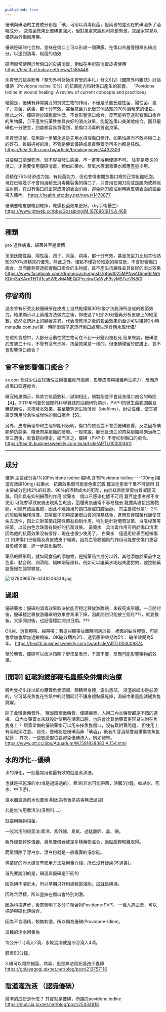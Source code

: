 ```yaml
---
published: true
---
```

優碘與碘酒的主要成分都是「碘」可用以消毒殺菌，但兩者的差別在於碘酒多了酒精成分，
故殺菌效果比優碘更強大，但對患處來說也可能更刺激，故居家常見以優碘為外傷備用藥。

優碘是碘的化合物，塗抹在傷口上可以形成一個薄膜，在傷口外層慢慢釋出碘成分，以達到消毒、殺菌的功效

碘酒較常使用於無傷口的皮膚消毒，例如在手術前消毒皮膚使用
  https://health.ettoday.net/news/1585446
  
朱育瑩於臉書粉專「整形外科醫師朱育瑩的手札」發文引述《國際外科雜誌》討論優碘（Povidone iodine 10%）的抗菌能力和對傷口產生的影響。
「Povidone iodine in wound healing: A review of current concepts and practices」

結論是，優碘有非常廣泛的抗微生物的作用，不僅是革蘭氏陰性菌、陽性菌、孢子、真菌、病毒，都十分有效，甚至抗菌力比起其他熟知的70%酒精來的優良。除此之外，優碘對於細胞毒性低，不會影響傷口癒合，反而能夠穿透影響傷口癒合的生物膜，且不產生抗藥性並具良好的消炎效果，能促進傷口美美地癒合。而且優碘也十分便宜，到處都容易買得到，是傷口消毒的首選良藥。

朱育瑩提醒，使用第一步驟永遠是先用水清理傷口髒汙。如果怕痛而不敢將傷口上的碎石、雜屑搓掉的話，不管是便宜優碘或昂貴藥膏塗再多也都是枉然。
  https://health.ltn.com.tw/article/breakingnews/4432309
  
只要傷口清潔乾淨，就不容易發生感染，不一定非得用優碘不可。
除非是發炎的傷口，才需要使用優碘消毒，類似紅藥水、雙氧水等消毒藥水都應盡量少用。

酒精在75%時滲透力強、有殺菌能力，但也會傷害開放傷口裡的正常組織細胞。現在已經幾乎不會用酒精去消毒撕裂傷的傷口了，只會用在開刀前或是肌肉或靜脈注射前，在沒有傷口的正常皮膚的表面消毒，避免開刀或注射時將皮膚表面的細菌帶入體內。
  https://health.ettoday.net/news/1478877
  
優碘要嚕皮膚嚕到乾掉，乾燥殺菌效果更好。（by手術醫生）
  https://www.pttweb.cc/bbs/Gossiping/M.1676961914.A.46B
  
---

## 種類

pro 過性病毒、細菌甚至是黴菌

革蘭氏陰性菌、陽性菌、孢子、真菌、病毒，都十分有效，甚至抗菌力比起其他熟知的70%酒精來的優秀。除此之外，優點不僅對於細胞的毒性低，不會影響傷口癒合，反而能夠穿透影響傷口癒合的生物膜，且不產生抗藥性並具良好的消炎效果
  https://www.facebook.com/drmonicachu/posts/pfbid025MPNwADmeBcNrhKDm3aXArnTHTjf1ca5WEvM4NEQGPeeikwCaWyF9syMSTurVN8Cl

## 停留時間

過去曾有研究比較優碘擦在皮膚上自然乾燥跟30秒後才洗乾淨所造成的殺菌效力，結果顯示以上兩種方法做完之後，即使過了5到120分鐘再分析皮膚上的細菌數，依然沒統計上的顯著差異，代表洗乾淨之後的殺菌效果仍至少可以維持2小時
  mmedia.com.tw/第一時間消毒早退流行傷口處理生理食鹽水取代優/
  
在體外實驗中，大部分活動性微生物可在不到一分鐘內被殺死
簡單來說，優碘塗於皮膚三十秒，不管有沒有洗掉，抗菌效果是一樣的，但優碘殘留於皮膚上，會不會影響傷口癒合？

## 會不會影響傷口癒合？

xx con 會減少白血球活性並傷害纖維母細胞，影響皮膚與組織再生能力，反而造成傷口延遲癒合。

研究結果顯示，與其它抗菌敷料／試劑相比，碘製劑並不會延長傷口癒合的時間【4】。2017年刊登於國際外科學雜誌的回顧研究顯示，PVP-I抗微生菌範圍廣且無抗藥性，具抗發炎效果，甚至能穿透生物薄膜（biofilms），耐受性佳，使其被廣泛應用於急性或慢性的傷口瘉合【5】。

另外，皮膚藥理學和生理學期刊表明，傷口的癒合並不會受優碘影響，反之因為碘能預防感染，降低肉芽組織的破壞。一般來說，脆弱且流血的肉芽組織經碘治療二至三週後，就會趨向穩定，總而言之，優碘（PVP-I）不會抑制傷口的癒合。
  https://health.businessweekly.com.tw/article/ARTL003004611
  
---

## 成分

優碘 主要成分為1%的Povidone iodine
  每ML含有Povidone iodine----100mg(相當有效碘10mg) 
紅藥水　抗菌效果弱可能會色素沉澱
  蠶豆症患者千萬不可使用
  其主要成分包括2%的紅汞、98%的酒精或水的酊劑，由於紅汞能使蛋白質凝固沉澱，因此具有抑制細菌的作用
紫藥水　傷口已感染化膿不可用
  蠶豆症患者都不宜使用
  可能會導致皮膚出現紫色斑痕，這種斑痕通常不容易褪去
  龍膽紫直接接觸黏膜，可能有致癌風險，因此不建議用於鵝口瘡或口腔治療。
  其主要成分是1－2%的龍膽紫稀釋溶液，其陽離子能與細菌蛋白質的羧基結合，進而影響細菌代謝使其失去活性，因此它對革蘭氏陽性菌有抑制作用，特別是針對葡萄球菌、白喉桿菌等細菌，以及白色念珠菌有較好的抗菌效果。
黃藥水　具消毒作用可用於傷口清潔
  因為他的抗菌效果沒有很好，現在也很少使用了。
白藥水　僅適用於表面輕微傷口
  如果傷口已經傷及真皮或皮下組織，因為血管收縮劑的作用可能會使傷口更容易形成包覆，進一步惡化傷勢。
  
藥品的賦形劑，就如同食品的添加物，是指藥品主成分以外，其他添加於藥品中之色素、黏合劑、潤滑劑、矯味劑等原料，例如可以讓藥水喝起來甜甜的，或控制藥錠慢慢在腸胃釋放。

![1378096576-3348206339.jpg]({{site.baseurl}}/img/1378096576-3348206339.jpg)

## 過期

優碘藥水：優碘的消毒效果取決於能否穩定釋放游離碘，來殺死病原體。一旦開封後，優碘穩定釋放游離碘的效果會漸漸下降，因此開封只能放三個月???，就要換新。大家開封後，也記得標註開封日期。???

OK繃、透氣膠帶、繃帶帶：若這些膠帶放置時間過於長，裡面的黏性膠質，可能會增加會增加過敏機率。OK繃效期為3年、透氣膠帶效期為5年、繃帶效期為5年。
  https://health.businessweekly.com.tw/article/ARTL003009374
  
至於藥膏、優碘可以放冰箱嗎？廖偉呈表示，千萬不要，反而可能影響藥物的效果。

## [閒聊] 紅戰狗鰓部鞭毛蟲感染併爛肉治療

將魚隻撈出後以紙巾覆蓋魚隻頭部、眼睛與身體，露出患部。
浸溼的紙巾是必須的，它可延長魚隻在空氣中的時間同時不讓身體黏膜乾掉，濕紙巾重量能減緩魚隻跳躍。

除了金黴素藥膏外，
鹽酸四環黴藥膏、優碘藥膏、人用口內炎藥膏都是不錯的選擇。
口內炎藥膏本來就設計使用在潮濕口腔，也許會比其他藥膏更容易沾附在魚隻身上？
居家常備的優碘藥水可以用來搽魚隻傷口，沒有難附著問題，
但使用上有兩點須注意。
首先，要確認是優碘而非「碘酒」，後者所含酒精會嚴重傷害魚隻黏膜；
其次，一些敏感部位要避免優碘流入，例如鰓絲。
  https://www.ptt.cc/bbs/Aquarium/M.1581838383.A.154.html

## 水的淨化--優碘

水的淨化，一般最常用也最有效的就是煮沸法。

也就是把乾淨的水(或是過濾過的)，煮沸(若水可能帶菌，沸騰3分鐘。如湖水、死水、中下游)。

濾水器濾過的水也要煮沸(因為有很多病毒無法過濾)


若是無法用煮沸法(沒燃料....)

就要用藥物殺菌。

一般常用的殺菌法:煮沸、紫外線、臭氧、過錳酸鉀、氯、碘。

紫外線要特殊儀器，臭氧要儀器或是多樣藥物混合，過錳酸鉀較難取得。

而氯類除了漂白水、漂白粉就是一般專賣的淨水碇。

包裝好的淨水碇會有使用方法及用量介紹，所已沒有疑慮(不過貴)。


首先要說明的是，碘酒與優碘是不同的

因為碘不溶於水，所以早期只好用酒精當溶劑，這就是碘酒。

因為含酒精，所以塗抹在傷口會特別刺激。

因為科技進步，後來發明了多分子聚合物Povidone(PVP)，一種人造血漿，可以把碘與碘化鉀融合。

因為不含酒精，較無刺激，所以稱為優碘(Providone-Idine)。


這種的淨水用量為

每公升(1L)滴入2滴，水較混濁或是冰涼滴入4滴。

靜置60分鐘。

3.碘可以殺除細菌、病毒，但是無法殺死隱孢子蟲卵
  https://golavagogi.pixnet.net/blog/post/212757116

## 陰道灌洗液 （認識優碘）
婦潔的成份是什麼？
其實就是優碘，所謂的povidone iodine
  https://mulicia.pixnet.net/blog/post/25434918
